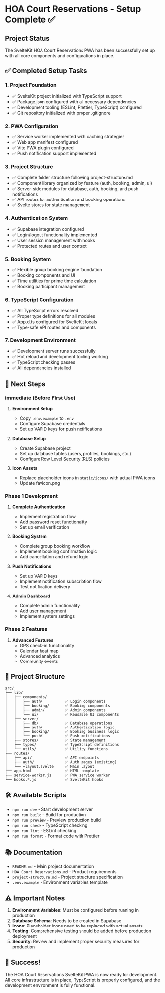 # HOA Court Reservations - Setup Complete ✅

## Project Status

The SvelteKit HOA Court Reservations PWA has been successfully set up with all core components and configurations in place.

## ✅ Completed Setup Tasks

### 1. Project Foundation
- ✅ SvelteKit project initialized with TypeScript support
- ✅ Package.json configured with all necessary dependencies
- ✅ Development tooling (ESLint, Prettier, TypeScript) configured
- ✅ Git repository initialized with proper .gitignore

### 2. PWA Configuration
- ✅ Service worker implemented with caching strategies
- ✅ Web app manifest configured
- ✅ Vite PWA plugin configured
- ✅ Push notification support implemented

### 3. Project Structure
- ✅ Complete folder structure following project-structure.md
- ✅ Component library organized by feature (auth, booking, admin, ui)
- ✅ Server-side modules for database, auth, booking, and push notifications
- ✅ API routes for authentication and booking operations
- ✅ Svelte stores for state management

### 4. Authentication System
- ✅ Supabase integration configured
- ✅ Login/logout functionality implemented
- ✅ User session management with hooks
- ✅ Protected routes and user context

### 5. Booking System
- ✅ Flexible group booking engine foundation
- ✅ Booking components and UI
- ✅ Time utilities for prime time calculation
- ✅ Booking participant management

### 6. TypeScript Configuration
- ✅ All TypeScript errors resolved
- ✅ Proper type definitions for all modules
- ✅ App.d.ts configured for SvelteKit locals
- ✅ Type-safe API routes and components

### 7. Development Environment
- ✅ Development server runs successfully
- ✅ Hot reload and development tooling working
- ✅ TypeScript checking passes
- ✅ All dependencies installed

## 🚀 Next Steps

### Immediate (Before First Use)
1. **Environment Setup**
   - Copy `.env.example` to `.env`
   - Configure Supabase credentials
   - Set up VAPID keys for push notifications

2. **Database Setup**
   - Create Supabase project
   - Set up database tables (users, profiles, bookings, etc.)
   - Configure Row Level Security (RLS) policies

3. **Icon Assets**
   - Replace placeholder icons in `static/icons/` with actual PWA icons
   - Update favicon.png

### Phase 1 Development
1. **Complete Authentication**
   - Implement registration flow
   - Add password reset functionality
   - Set up email verification

2. **Booking System**
   - Complete group booking workflow
   - Implement booking confirmation logic
   - Add cancellation and refund logic

3. **Push Notifications**
   - Set up VAPID keys
   - Implement notification subscription flow
   - Test notification delivery

4. **Admin Dashboard**
   - Complete admin functionality
   - Add user management
   - Implement system settings

### Phase 2 Features
1. **Advanced Features**
   - GPS check-in functionality
   - Calendar heat map
   - Advanced analytics
   - Community events

## 📁 Project Structure

```
src/
├── lib/
│   ├── components/
│   │   ├── auth/          ✅ Login components
│   │   ├── booking/       ✅ Booking components  
│   │   ├── admin/         ✅ Admin components
│   │   └── ui/            ✅ Reusable UI components
│   ├── server/
│   │   ├── db/            ✅ Database operations
│   │   ├── auth/          ✅ Authentication logic
│   │   ├── booking/       ✅ Booking business logic
│   │   └── push/          ✅ Push notifications
│   ├── stores/            ✅ State management
│   ├── types/             ✅ TypeScript definitions
│   └── utils/             ✅ Utility functions
├── routes/
│   ├── api/               ✅ API endpoints
│   ├── auth/              ✅ Auth pages (existing)
│   └── +layout.svelte     ✅ Main layout
├── app.html               ✅ HTML template
├── service-worker.js      ✅ PWA service worker
└── hooks.*.js             ✅ SvelteKit hooks
```

## 🛠️ Available Scripts

- `npm run dev` - Start development server
- `npm run build` - Build for production  
- `npm run preview` - Preview production build
- `npm run check` - TypeScript checking
- `npm run lint` - ESLint checking
- `npm run format` - Format code with Prettier

## 📚 Documentation

- `README.md` - Main project documentation
- `HOA Court Reservations.md` - Product requirements
- `project-structure.md` - Project structure specification
- `.env.example` - Environment variables template

## ⚠️ Important Notes

1. **Environment Variables**: Must be configured before running in production
2. **Database Schema**: Needs to be created in Supabase
3. **Icons**: Placeholder icons need to be replaced with actual assets
4. **Testing**: Comprehensive testing should be added before production deployment
5. **Security**: Review and implement proper security measures for production

## 🎉 Success!

The HOA Court Reservations SvelteKit PWA is now ready for development. All core infrastructure is in place, TypeScript is properly configured, and the development environment is fully functional.
